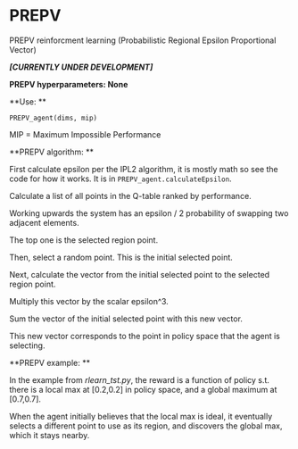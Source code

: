 # PREPV
PREPV reinforcment learning (Probabilistic Regional Epsilon Proportional Vector)

***[CURRENTLY UNDER DEVELOPMENT]***

**PREPV hyperparameters: None**

**Use: **

`PREPV_agent(dims, mip)`

MIP = Maximum Impossible Performance

**PREPV algorithm: **

First calculate epsilon per the IPL2 algorithm, it is mostly math so see the code for how it works. It is in `PREPV_agent.calculateEpsilon`.

Calculate a list of all points in the Q-table ranked by performance. 

Working upwards the system has an epsilon / 2 probability of swapping two adjacent elements. 

The top one is the selected region point. 

Then, select a random point. This is the initial selected point.

Next, calculate the vector from the initial selected point to the selected region point. 

Multiply this vector by the scalar epsilon^3.

Sum the vector of the initial selected point with this new vector. 

This new vector corresponds to the point in policy space that the agent is selecting. 

**PREPV example: **

In the example from *rlearn_tst.py*, the reward is a function of policy s.t. there is a local max at \[0.2,0.2\] in policy space, and a global maximum at \[0.7,0.7\]. 

When the agent initially believes that the local max is ideal, it eventually selects a different point to use as its region, and discovers the global max, which it stays nearby. 
